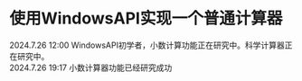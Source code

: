 # 使用WindowsAPI实现一个普通计算器
<p>2024.7.26 12:00 WindowsAPI初学者，小数计算功能正在研究中。科学计算器正在研究中。<br>
2024.7.26 19:17 小数计算器功能已经研究成功</p>
